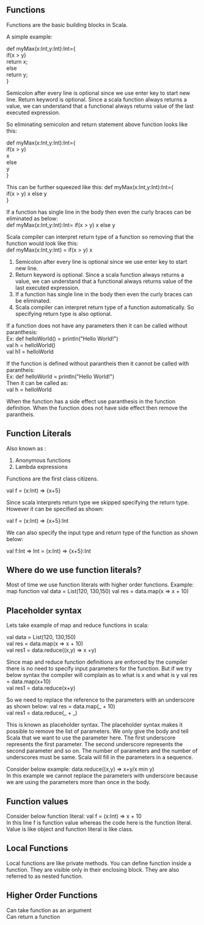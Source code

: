 
## Functions

Functions are the basic building blocks in Scala.

A simple example:

def myMax(x:Int,y:Int):Int={ <br/>
  if(x > y) <br/>
    return x; <br/>
  else <br/>
    return y; <br/>
} <br/>

Semicolon after every line is optional since we use enter key to start new line.
Return keyword is optional. Since a scala function always returns a value, we can understand that a functional always returns value of the last executed expression.

So eliminating semicolon and return statement above function looks like this:

def myMax(x:Int,y:Int):Int={ <br/>
  if(x > y) <br/>
    x <br/>
  else <br/>
    y <br/>
} <br/>

This can be further squeezed like this:
def myMax(x:Int,y:Int):Int={ <br/>
  if(x > y) x else y <br/>
} <br/>

If a function has single line in the body then even the curly braces can be eliminated as below: <br/>
def myMax(x:Int,y:Int):Int= if(x > y) x else y <br/>

Scala compiler can interpret return type of a function so removing that the function would look like this: <br />
def myMax(x:Int,y:Int) = if(x > y) x <br/>


1. Semicolon after every line is optional since we use enter key to start new line.
2. Return keyword is optional. Since a scala function always returns a value, we can understand that a functional always returns value of the last executed expression.
3. If a function has single line in the body then even the curly braces can be eliminated.
4. Scala compiler can interpret return type of a function automatically. So specifying return type is also optional.

If a function does not have any parameters then it can be called without paranthesis: <br/>
Ex: def helloWorld() = println("Hello World!") <br/>
val h = helloWorld() <br/>
val h1 = helloWorld <br/>

If the function is defined without parantheis then it cannot be called with parantheis: <br/>
Ex: def helloWorld = println("Hello World!") <br/>
Then it can be called as: <br/>
 val h = helloWorld <br/>
 
 When the function has a side effect use paranthesis in the function definition.
 When the function does not have side effect then remove the parantheis.
 
 ## Function Literals
 
 Also known as :
 1. Anonymous functions
 2. Lambda expressions
 
 Functions are the first class citizens.
 
 val f = (x:Int) => {x+5} <br/>
 
Since scala interprets return type we skipped specifying the return type. However it can be specified as shown: <br />

 val f = (x:Int) => {x+5}:Int <br/>
 
 We can also specify the input type and return type of the function as shown below: <br />
 
 val f:Int => Int = (x:Int) => {x+5}:Int <br/>
 
 ## Where do we use function literals? 
 Most of time we use function literals with higher order functions.
 Example: map function
 val data = List(120, 130,150)
 val res = data.map(x => x + 10)
 
 ## Placeholder syntax
 Lets take example of map and reduce functions in scala:
 
 val data = List(120, 130,150) <br/>
 val res = data.map(x => x + 10) <br/>
 val res1 = data.reduce((x,y) => x +y) <br/>
 
 Since map and reduce function definitions are enforced by the compiler there is no need to specify input parameters for the function.
 But if we try below syntax the compiler will complain as to what is x and what is y
 val res = data.map(x+10) <br/>
 val res1 = data.reduce(x+y) <br/>
 
 So we need to replace the reference to the parameters with an underscore as shown below:
  val res = data.map(_ + 10) <br/>
  val res1 = data.reduce(_ + _) <br/>
 
This is known as placeholder syntax. The placeholder syntax makes it possible to remove the list of parameters. We only give the body and tell Scala that we want to use the parameter here.
The first underscore represents the first parameter.
The second underscore represents the second parameter and so on.
The number of parameters and the number of underscores must be same. Scala will fill in the parameters in a sequence.

Consider below example:
data.reduce((x,y) => x+y/x min y) <br/>
In this example we cannot replace the parameters with underscore because we are using the parameters more than once in the body.

## Function values
Consider below function literal:
val f = (x:Int) => x + 10 <br/>
In this line f is function value whereas the code here is the function literal.
Value is like object and function literal is like class.

## Local Functions
Local functions are like private methods. You can define function inside a function. They are visible only in their enclosing block.
They are also referred to as nested function.

## Higher Order Functions
Can take function as an argument <br/>
Can return a function <br/>





 
 
 
 
 
 
 






